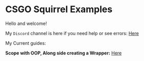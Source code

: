 # CSGO Squirrel Examples
Hello and welcome!

My `Discord` channel is here if you need help or see errors: [Here](https://discord.gg/bfrGfJ8)

My Current guides:

**Scope with OOP, Along side creating a Wrapper:** [Here](https://github.com/TheE7Player/CSGO_Squirrel_Examples/blob/master/Scope%2C%20OOP%20Tutorial/scope_and_wrapper.md)
